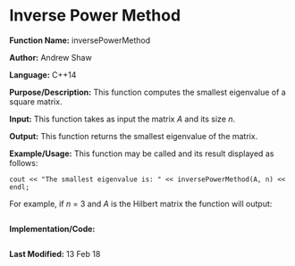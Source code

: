 # Inverse Power Method

**Function Name:** inversePowerMethod

**Author:** Andrew Shaw

**Language:** C++14

**Purpose/Description:** This function computes the smallest eigenvalue of a square matrix.

**Input:** This function takes as input the matrix *A* and its size *n*.

**Output:** This function returns the smallest eigenvalue of the matrix.

**Example/Usage:** This function may be called and its result displayed as follows:
~~~~
cout << "The smallest eigenvalue is: " << inversePowerMethod(A, n) << endl;
~~~~
For example, if *n* = 3 and *A* is the Hilbert matrix the function will output:
~~~~

~~~~
**Implementation/Code:**
~~~~

~~~~
**Last Modified:** 13 Feb 18
